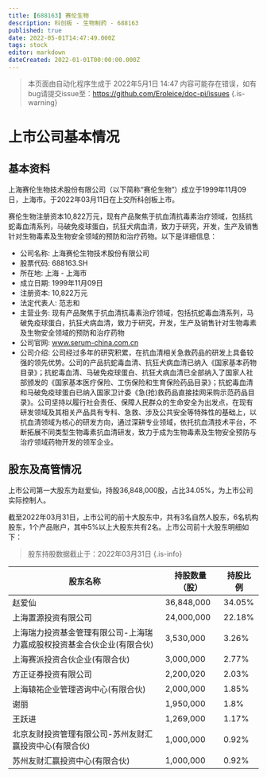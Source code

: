 ```yaml
---
title: [688163] 赛伦生物
description: 科创板 - 生物制药 - 688163
published: true
date: 2022-05-01T14:47:49.000Z
tags: stock
editor: markdown
dateCreated: 2022-01-01T00:00:00.000Z
---
```


> 本页面由自动化程序生成于 2022年5月1日 14:47
> 内容可能存在错误，如有bug请提交issue至：https://github.com/Eroleice/doc-pi/issues
{.is-warning}

# 上市公司基本情况

## 基本资料

上海赛伦生物技术股份有限公司（以下简称“赛伦生物”）成立于1999年11月09日，上海市。于2022年03月11日在上交所科创板上市。

赛伦生物注册资本10,822万元，现有产品聚焦于抗血清抗毒素治疗领域，包括抗蛇毒血清系列，马破免疫球蛋白，抗狂犬病血清，致力于研究，开发，生产及销售针对生物毒素及生物安全领域的预防和治疗药物。以下是详细信息：

- 公司名称: 上海赛伦生物技术股份有限公司
- 股票代码: 688163.SH
- 所在地: 上海 - 上海市
- 成立日期: 1999年11月09日
- 注册资本: 10,822万元
- 法定代表人: 范志和
- 主营业务: 现有产品聚焦于抗血清抗毒素治疗领域，包括抗蛇毒血清系列，马破免疫球蛋白，抗狂犬病血清，致力于研究，开发，生产及销售针对生物毒素及生物安全领域的预防和治疗药物
- 公司官网: www.serum-china.com.cn
- 公司介绍: 公司经过多年的研究积累，在抗血清相关急救药品的研发上具备较强的领先优势。公司的产品抗蛇毒血清、抗狂犬病血清已纳入《国家基本药物目录》；抗蛇毒血清、马破免疫球蛋白、抗狂犬病血清已全部纳入了国家人社部颁发的《国家基本医疗保险、工伤保险和生育保险药品目录》；抗蛇毒血清和马破免疫球蛋白已纳入国家卫计委《急(抢)救药品直接挂网采购示范药品目录》。公司坚持以履行社会责任、保障人民群众的生命安全为出发点，在现有研发领域及其相关产品具有专科、急救、涉及公共安全等特殊性的基础上，以抗血清领域为核心的研发方向，通过深耕专业领域，依托抗血清技术平台，不断拓展不同类型生物毒素抗血清研发，致力于成为生物毒素及生物安全预防与治疗领域药物开发的领军企业。


## 股东及高管情况

上市公司第一大股东为赵爱仙，持股36,848,000股，占比34.05%，为上市公司实际控制人。

截至2022年03月31日，上市公司的前十大股东中，共有3名自然人股东，6名机构股东，1个产品账户，其中5%以上大股东共有2名。上市公司前十大股东明细如下：

> 股东持股数据截止于：2022年03月31日
{.is-info}

| 股东名称 | 持股数量（股） | 持股比例 |
| --- | --- | --- |
| 赵爱仙 | 36,848,000 | 34.05% |
| 上海置源投资有限公司 | 24,000,000 | 22.18% |
| 上海瑞力投资基金管理有限公司-上海瑞力嘉成股权投资基金合伙企业(有限合伙) | 3,530,000 | 3.26% |
| 上海赛派投资合伙企业(有限合伙) | 3,000,000 | 2.77% |
| 方正证券投资有限公司 | 2,200,020 | 2.03% |
| 上海辕祐企业管理咨询中心(有限合伙) | 2,000,000 | 1.85% |
| 谢丽 | 1,950,000 | 1.8% |
| 王跃进 | 1,269,000 | 1.17% |
| 北京友财投资管理有限公司-苏州友财汇赢投资中心(有限合伙) | 1,000,000 | 0.92% |
| 苏州友财汇赢投资中心(有限合伙) | 1,000,000 | 0.92% |




